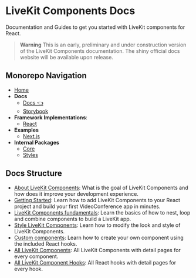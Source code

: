 # LiveKit Components **Docs**

Documentation and Guides to get you started with LiveKit components for React.

> **Warning** This is an early, preliminary and under construction version of the LiveKit Components documentation. The shiny official docs website will be available upon release.

<!--NAV_START-->

## Monorepo Navigation

- [Home](/README.md)
- **Docs**
  - [Docs 👈](/docs/alpha-docs/README.md)
  - [Storybook](/docs/storybook/README.md)
- **Framework Implementations**:
  - [React](/packages/react/README.md)
- **Examples**
  - [Next.js](/examples/nextjs/README.md)
- **Internal Packages**
  - [Core](/packages/core/README.md)
  - [Styles](/packages/styles/README.md)

<!--NAV_END-->

## Docs Structure

- [About LiveKit Components](guides/about-livekit-components.md): What is the goal of LiveKit Components and how does it improve your development experience.
- [Getting Started](guides/getting-started.md): Learn how to add LiveKit Components to your React project and build your first VideoConference app in minutes.
- [LiveKit Components fundamentals](guides/livekit-component-fundamentals.md): Learn the basics of how to nest, loop and combine components to build a LiveKit app.
- [Style LiveKit Components](guides/style-livekit-components.md): Learn how to modify the look and style of LiveKit Components.
- [Custom components](guides/custom-components.md): Learn how to create your own component using the included React hooks.
- [All LiveKit Components](components): All LiveKit Components with detail pages for every component.
- [All LiveKit Component Hooks](hooks): All React hooks with detail pages for every hook.
